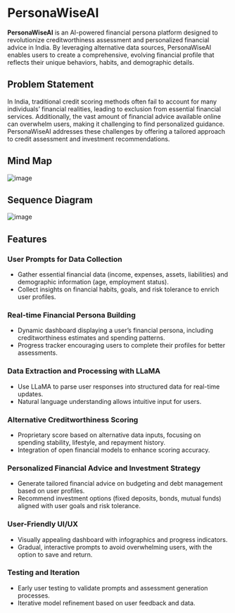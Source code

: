 # PersonaWiseAI

**PersonaWiseAI** is an AI-powered financial persona platform designed to revolutionize creditworthiness assessment and personalized financial advice in India. By leveraging alternative data sources, PersonaWiseAI enables users to create a comprehensive, evolving financial profile that reflects their unique behaviors, habits, and demographic details.

## Problem Statement

In India, traditional credit scoring methods often fail to account for many individuals’ financial realities, leading to exclusion from essential financial services. Additionally, the vast amount of financial advice available online can overwhelm users, making it challenging to find personalized guidance. PersonaWiseAI addresses these challenges by offering a tailored approach to credit assessment and investment recommendations.

## Mind Map

![image](https://github.com/user-attachments/assets/357020c1-8b90-470d-81c0-7fed0802d676)

## Sequence Diagram

![image](https://github.com/user-attachments/assets/d966014a-c363-4bdc-9c2d-291d309962ef)

## Features

### User Prompts for Data Collection
- Gather essential financial data (income, expenses, assets, liabilities) and demographic information (age, employment status).
- Collect insights on financial habits, goals, and risk tolerance to enrich user profiles.

### Real-time Financial Persona Building
- Dynamic dashboard displaying a user’s financial persona, including creditworthiness estimates and spending patterns.
- Progress tracker encouraging users to complete their profiles for better assessments.

### Data Extraction and Processing with LLaMA
- Use LLaMA to parse user responses into structured data for real-time updates.
- Natural language understanding allows intuitive input for users.

### Alternative Creditworthiness Scoring
- Proprietary score based on alternative data inputs, focusing on spending stability, lifestyle, and repayment history.
- Integration of open financial models to enhance scoring accuracy.

### Personalized Financial Advice and Investment Strategy
- Generate tailored financial advice on budgeting and debt management based on user profiles.
- Recommend investment options (fixed deposits, bonds, mutual funds) aligned with user goals and risk tolerance.

### User-Friendly UI/UX
- Visually appealing dashboard with infographics and progress indicators.
- Gradual, interactive prompts to avoid overwhelming users, with the option to save and return.

### Testing and Iteration
- Early user testing to validate prompts and assessment generation processes.
- Iterative model refinement based on user feedback and data.

